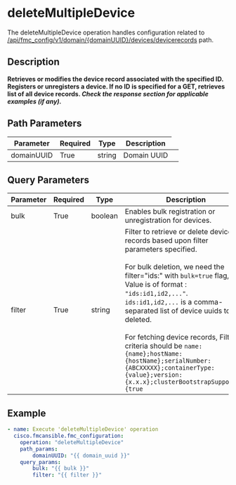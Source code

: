 # deleteMultipleDevice

The deleteMultipleDevice operation handles configuration related to [/api/fmc_config/v1/domain/{domainUUID}/devices/devicerecords](/paths//api/fmc_config/v1/domain/{domain_uuid}/devices/devicerecords.md) path.&nbsp;
## Description
**Retrieves or modifies the device record associated with the specified ID. Registers or unregisters a device. If no ID is specified for a GET, retrieves list of all device records. _Check the response section for applicable examples (if any)._**

## Path Parameters
| Parameter | Required | Type | Description |
| --------- | -------- | ---- | ----------- |
| domainUUID | True | string <td colspan=3> Domain UUID |

## Query Parameters
| Parameter | Required | Type | Description |
| --------- | -------- | ---- | ----------- |
| bulk | True | boolean <td colspan=3> Enables bulk registration or unregistration for devices. |
| filter | True | string <td colspan=3> Filter to retrieve or delete device records based upon filter parameters specified. <br/><br/>For bulk deletion, we need the filter="ids:" with <code>bulk=true</code> flag, Value is of format : <code>"ids:id1,id2,..."</code>.<br/><code>ids:id1,id2,...</code> is a comma-separated list of device uuids to be deleted.<br/><br/> For fetching device records, Filter criteria should be <code>name:{name};hostName:{hostName};serialNumber:{ABCXXXXX};containerType:{value};version:{x.x.x};clusterBootstrapSupported:{true|false};analyticsOnly:{true|false};includeOtherAssociatedPolicies:{true|false}</code><br/><br/><code>containerType</code> -- Allowed values are <code>{DeviceCluster|DeviceHAPair|DeviceStack}</code><br/><br/><code>clusterBootstrapSupported</code> -- Allowed values are <code>{true|false}</code><br/><br/><code>analyticsOnly</code> -- Allowed values are <code>{true|false}</code><br/><br/><code>includeOtherAssociatedPolicies</code> -- Allowed values are <code>{true|false}</code>. When set to <code>true</code>, will give following policies if assigned to device: [<code>RAVpn</code>,<code>FTDS2SVpn</code>,<code>PlatformSettingsPolicy</code>,<code>QosPolicy</code>,<code>NatPolicy</code>,<code>FlexConfigPolicy</code>] |

## Example
```yaml
- name: Execute 'deleteMultipleDevice' operation
  cisco.fmcansible.fmc_configuration:
    operation: "deleteMultipleDevice"
    path_params:
        domainUUID: "{{ domain_uuid }}"
    query_params:
        bulk: "{{ bulk }}"
        filter: "{{ filter }}"

```